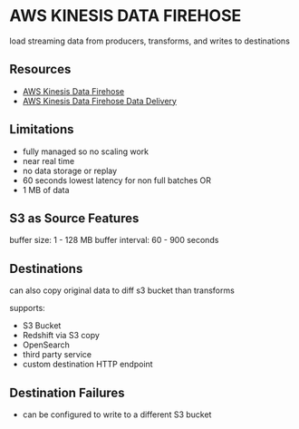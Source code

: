 # AWS KINESIS DATA FIREHOSE

load streaming data from producers, transforms, and writes to destinations

## Resources

- [AWS Kinesis Data Firehose](https://docs.aws.amazon.com/firehose/latest/dev/what-is-this-service.html)
- [AWS Kinesis Data Firehose Data Delivery](https://docs.aws.amazon.com/firehose/latest/dev/basic-deliver.html)

## Limitations

- fully managed so no scaling work
- near real time
- no data storage or replay
- 60 seconds lowest latency for non full batches 
OR
- 1 MB of data

## S3 as Source Features

buffer size: 1 - 128 MB
buffer interval: 60 - 900 seconds

## Destinations

can also copy original data to diff s3 bucket than transforms

supports:
- S3 Bucket
- Redshift via S3 copy
- OpenSearch
- third party service
- custom destination HTTP endpoint

## Destination Failures

- can be configured to write to a different S3 bucket